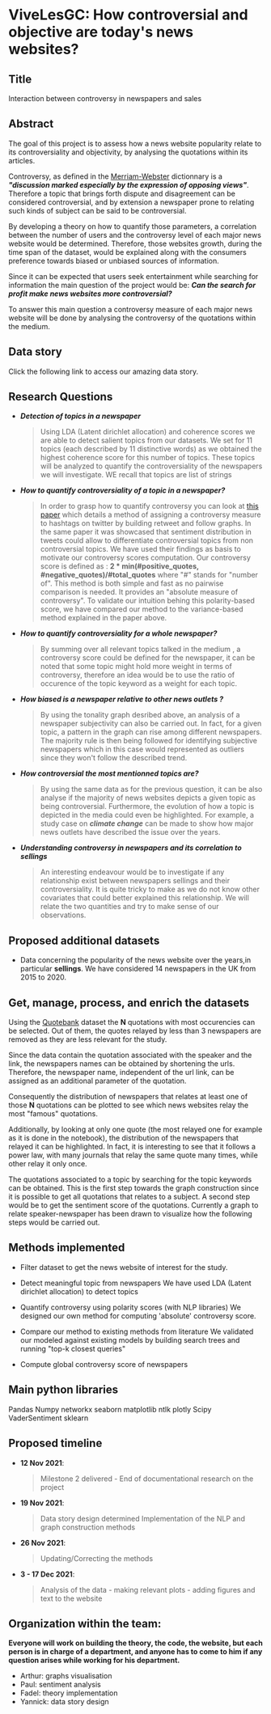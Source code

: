 # ViveLesGC: How controversial and objective are today's news websites?


## Title
Interaction between controversy in newspapers and sales


## Abstract
The goal of this project is to assess how a news website popularity relate to its controversiality and objectivity, by analysing the quotations within its articles. 

Controversy, as defined in the [Merriam-Webster](https://www.merriam-webster.com/dictionary/controversy) dictionnary is a ***"discussion marked especially by the expression of opposing views"***. Therefore a topic that brings forth dispute and disagreement can be considered controversial, and by extension a newspaper prone to relating such kinds of subject can be said to be controversial. 

By developing a theory on how to quantify those parameters, a correlation between the number of users and the controversy level of each major news website would be determined. Therefore, those websites growth, during the time span of the dataset, would be explained along with the consumers preference towards biased or unbiased sources of information. 

Since it can be expected that users seek entertainment while searching for information the main question of the project would be: ***Can the search for profit make news websites more controversial?*** 

To answer this main question a controversy measure of each major news website will be done by analysing the controversy of the quotations within the medium. 


## Data story
Click the following link to access our amazing data story.


## Research Questions

- ***Detection of topics in a newspaper***
    > Using LDA (Latent dirichlet allocation) and coherence scores we are able to detect salient topics from our datasets. We set for 11 topics (each described by 11 distinctive words) as we obtained the highest coherence score for this number of topics. These topics will be analyzed to quantify the controversiality of the newspapers we will investigate. WE recall that topics are list of strings
    
- ***How to quantify controversiality of a topic in a newspaper?***
    >   In order to grasp how to quantify controversy you can look at [this paper](https://arxiv.org/abs/1512.05550) which details a method of assigning a controversy measure to hashtags on twitter by building retweet and follow graphs. In the same paper it was showcased that sentiment distribution in tweets could allow to differentiate controversial topics from non controversial topics. 
    We have used their findings as basis to motivate our controversy scores computation. Our controversy score is defined as : **2 * min(#positive_quotes, #negative_quotes)/#total_quotes** where "#" stands for "number of". This method is both simple and fast as no pairwise comparison is needed. It provides an "absolute measure of controversy".
    To validate our intuition behing this polarity-based score, we have compared our method to the variance-based method explained in the paper above.

- ***How to quantify controversiality for a whole newspaper?***
    > By summing over all relevant topics talked in the medium , a controversy score could be defined for the newspaper, it can be noted that some topic might hold more weight in terms of controversy, therefore an idea would be to use the ratio of occurence of the topic keyword as a weight for each topic. 

- ***How biased is a newspaper relative to other news outlets ?***
    > By using the tonality graph desribed above, an analysis of a newspaper subjectivity can also be carried out. In fact, for a given topic, a pattern in the graph can rise among different newspapers. The majority rule is then being followed for identifying subjective newspapers which in this case would represented as outliers since they won't follow the described trend.

- ***How controversial the most mentionned topics are?***  
    > By using the same data as for the previous question, it can be also analyse if the majority of news websites depicts a given topic as being controversial. Furthermore, the evolution of how a topic is depicted in the media could even be highlighted. For example, a study case on ***climate change*** can be made to show how major news outlets have described the issue over the years.

- ***Understanding controversy in newspapers and its correlation to sellings***
    > An interesting endeavour would be to investigate if any relationship exist between newspapers sellings and their controversiality. It is quite tricky to make as we do not know other covariates that could better explained this relationship. We will relate the two quantities and try to make sense of our observations.

## Proposed additional datasets

- Data concerning the popularity of the news website over the years,in particular **sellings**. We have considered 14 newspapers in the UK from 2015 to 2020.

## Get, manage, process, and enrich the datasets

Using the [Quotebank](https://quotebank.dlab.tools/) dataset the **N** quotations with most occurencies can be selected. Out of them, the quotes relayed by less than 3 newspapers are removed as they are less relevant for the study.

Since the data contain the quotation associated with the speaker and the link, the newspapers names can be obtained by shortening the urls. Therefore, the newspaper name, independent of the url link, can be assigned as an additional parameter of the quotation. 

Consequently the distribution of newspapers that relates at least one of those **N** quotations can be plotted to see which news websites relay the most "famous" quotations.

Additionally, by looking at only one quote (the most relayed one for example as it is done in the notebook), the distribution of the newspapers that relayed it can be highlighted. In fact, it is interesting to see that it follows a power law, with many journals that relay the same quote many times, while other relay it only once.

The quotations associated to a topic by searching for the topic keywords can be obtained. This is the first step towards the graph construction since it is possible to get all quotations that relates to a subject. A second step would be to get the sentiment score of the quotations. Currently a graph to relate speaker-newspaper has been drawn to visualize how the following steps would be carried out.


## Methods implemented
-   Filter dataset to get the news website of interest for the study.

-   Detect meaningful topic from newspapers
    We have used LDA (Latent dirichlet allocation) to detect topics
    
-   Quantify controversy using polarity scores (with NLP libraries)
    We designed our own method for computing 'absolute' controversy score.
    
-   Compare our method to existing methods from literature
    We validated our modeled against existing models by building search trees and running "top-k closest queries"

-   Compute global controversy score of newspapers 

## Main python libraries 
Pandas
Numpy
networkx
seaborn
matplotlib
ntlk
plotly
Scipy
VaderSentiment
sklearn


## Proposed timeline
- **12 Nov 2021**:
    > Milestone 2 delivered - End of documentational research on the project 

- **19 Nov 2021**:
    > Data story design determined 
    > Implementation of the NLP and graph construction methods  


- **26 Nov 2021**:
    > Updating/Correcting the methods 


- **3 - 17  Dec 2021**:
    > Analysis of the data - making relevant plots - adding figures and text to the website

## Organization within the team:

**Everyone will work on building the theory, the code, the website, but each person is in charge of a department, and anyone has to come to him if any question arises while working for his department.**

- Arthur: graphs visualisation
- Paul: sentiment analysis
- Fadel: theory implementation 
- Yannick: data story design 


